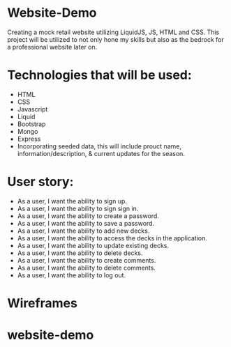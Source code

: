 # Website-Demo
  Creating a mock retail website utilizing LiquidJS, JS, HTML and CSS. This project will be utilized to not only hone my skills but also as the bedrock for a professional website later on. 
# Technologies that will be used:
- HTML
- CSS
- Javascript
- Liquid
- Bootstrap
- Mongo
- Express
- Incorporating seeded data, this will include prouct name, information/description, & current updates for the season.

# User story: 
  - As a user, I want the ability to sign up.
  - As a user, I want the ability to sign sign in.
  - As a user, I want the ability to create a password. 
  - As a user, I want the ability to save a password. 
  - As a user, I want the ability to add new decks.
  - As a user, I want the ability to access the decks in the application.
  - As a user, I want the ability to update existing decks.
  - As a user, I want the ability to delete decks.
  - As a user, I want the ability to create comments.
  - As a user, I want the ability to delete comments.
  - As a user, I want the ability to log out. 
  
  # Wireframes

# website-demo
